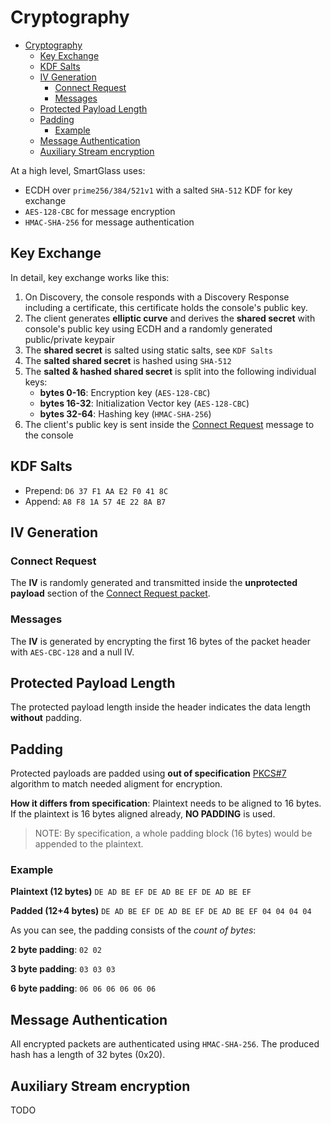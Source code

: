 # Cryptography

- [Cryptography](#cryptography)
  - [Key Exchange](#key-exchange)
  - [KDF Salts](#kdf-salts)
  - [IV Generation](#iv-generation)
    - [Connect Request](#connect-request)
    - [Messages](#messages)
  - [Protected Payload Length](#protected-payload-length)
  - [Padding](#padding)
    - [Example](#example)
  - [Message Authentication](#message-authentication)
  - [Auxiliary Stream encryption](#auxiliary-stream-encryption)

At a high level, SmartGlass uses:

- ECDH over `prime256/384/521v1` with a salted `SHA-512` KDF for key exchange
- `AES-128-CBC` for message encryption
- `HMAC-SHA-256` for message authentication

## Key Exchange

In detail, key exchange works like this:

1. On Discovery, the console responds with a
   Discovery Response including a certificate, this
   certificate holds the console's public key.
2. The client generates **elliptic curve**
   and derives the **shared secret** with console's public key using ECDH and
   a randomly generated public/private keypair
3. The **shared secret** is salted using static salts, see `KDF Salts`
4. The **salted shared secret** is hashed using `SHA-512`
5. The **salted & hashed shared secret** is split into the following
   individual keys:
   - **bytes  0-16**: Encryption key (`AES-128-CBC`)
   - **bytes 16-32**: Initialization Vector key  (`AES-128-CBC`)
   - **bytes 32-64**: Hashing key (`HMAC-SHA-256`)
6. The client's public key is sent inside the [Connect Request](#connect-request)
   message to the console

## KDF Salts

- Prepend: `D6 37 F1 AA E2 F0 41 8C`
- Append: `A8 F8 1A 57 4E 22 8A B7`

## IV Generation

### Connect Request

The **IV** is randomly generated and transmitted inside
the **unprotected payload** section of the [Connect Request packet](simple_message.md#connect-request).

### Messages

The **IV** is generated by encrypting the first 16 bytes
of the packet header with `AES-CBC-128` and a null IV.

## Protected Payload Length

The protected payload length inside the header
indicates the data length **without** padding.

## Padding

Protected payloads are padded using
**out of specification**
[PKCS#7](https://en.wikipedia.org/wiki/Padding_(cryptography)#PKCS7)
algorithm to match needed aligment for encryption.

**How it differs from specification**:
Plaintext needs to be aligned to 16 bytes.
If the plaintext is 16 bytes aligned already,
**NO PADDING** is used.

> NOTE: By specification, a whole padding block (16 bytes)
> would be appended to the plaintext.

### Example

**Plaintext (12 bytes)**
`DE AD BE EF DE AD BE EF DE AD BE EF`

**Padded (12+4 bytes)**
`DE AD BE EF DE AD BE EF DE AD BE EF 04 04 04 04`

As you can see, the padding consists of the _count of
bytes_:

**2 byte padding**: `02 02`

**3 byte padding**: `03 03 03`

**6 byte padding**: `06 06 06 06 06 06`

## Message Authentication

All encrypted packets are authenticated using `HMAC-SHA-256`.
The produced hash has a length of 32 bytes (0x20).

## Auxiliary Stream encryption

TODO
